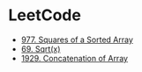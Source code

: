 # LeetCode

- [977. Squares of a Sorted Array](https://leetcode.com/problems/squares-of-a-sorted-array/)
- [69. Sqrt(x)](https://leetcode.com/problems/sqrtx/description/)
- [1929. Concatenation of Array](https://leetcode.com/problems/concatenation-of-array/description/)
